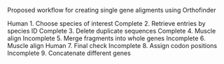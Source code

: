 Proposed workflow for creating single gene aligments using Orthofinder

Human       1. Choose species of interest
Complete    2. Retrieve entries by species ID
Complete    3. Delete duplicate sequences
Complete    4. Muscle align
Incomplete  5. Merge fragments into whole genes
Incomplete  6. Muscle align
Human       7. Final check
Incomplete  8. Assign codon positions
Incomplete  9. Concatenate different genes